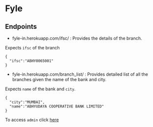 ﻿# Fyle

## Endpoints

* fyle-in.herokuapp.com/ifsc/ : Provides the details of the branch.

Expects `ifsc` of the branch
```
{
  "ifsc":"ABHY0065001"
}
```
* fyle-in.herokuapp.com/branch_list/ : Provides detailed list of all the branches given the name of the bank and city.

Expects `name` of the bank and `city`.
```
{
  "city":"MUMBAI",
  "name":"ABHYUDAYA COOPERATIVE BANK LIMITED"
}
```


To access `admin` click <a href="https://fyle-in.herokuapp.com/admin">here</a>
